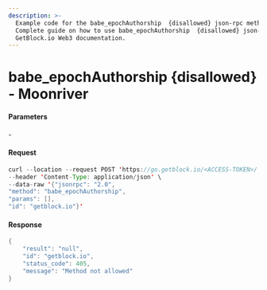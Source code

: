 ```yaml
---
description: >-
  Example code for the babe_epochAuthorship  {disallowed} json-rpc method.
  Сomplete guide on how to use babe_epochAuthorship  {disallowed} json-rpc in
  GetBlock.io Web3 documentation.
---
```


# babe\_epochAuthorship {disallowed} - Moonriver

#### Parameters

\-

#### Request

```java
curl --location --request POST 'https://go.getblock.io/<ACCESS-TOKEN>/' \
--header 'Content-Type: application/json' \
--data-raw '{"jsonrpc": "2.0",
"method": "babe_epochAuthorship",
"params": [],
"id": "getblock.io"}'
```

#### Response

```java
{
    "result": "null",
    "id": "getblock.io",
    "status_code": 405,
    "message": "Method not allowed"
}
```
